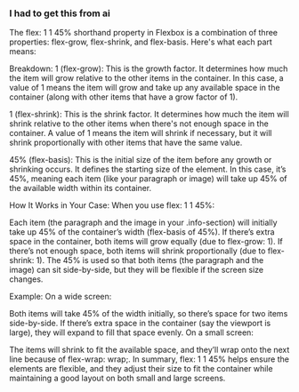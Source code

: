 ### I had to get this from ai

The flex: 1 1 45% shorthand property in Flexbox is a combination of three properties: flex-grow, flex-shrink, and flex-basis. Here's what each part means:

Breakdown:
1 (flex-grow): This is the growth factor. It determines how much the item will grow relative to the other items in the container. In this case, a value of 1 means the item will grow and take up any available space in the container (along with other items that have a grow factor of 1).

1 (flex-shrink): This is the shrink factor. It determines how much the item will shrink relative to the other items when there's not enough space in the container. A value of 1 means the item will shrink if necessary, but it will shrink proportionally with other items that have the same value.

45% (flex-basis): This is the initial size of the item before any growth or shrinking occurs. It defines the starting size of the element. In this case, it’s 45%, meaning each item (like your paragraph or image) will take up 45% of the available width within its container.

How It Works in Your Case:
When you use flex: 1 1 45%:

Each item (the paragraph and the image in your .info-section) will initially take up 45% of the container’s width (flex-basis of 45%).
If there’s extra space in the container, both items will grow equally (due to flex-grow: 1).
If there’s not enough space, both items will shrink proportionally (due to flex-shrink: 1).
The 45% is used so that both items (the paragraph and the image) can sit side-by-side, but they will be flexible if the screen size changes.

Example:
On a wide screen:

Both items will take 45% of the width initially, so there’s space for two items side-by-side.
If there’s extra space in the container (say the viewport is large), they will expand to fill that space evenly.
On a small screen:

The items will shrink to fit the available space, and they’ll wrap onto the next line because of flex-wrap: wrap;.
In summary, flex: 1 1 45% helps ensure the elements are flexible, and they adjust their size to fit the container while maintaining a good layout on both small and large screens.
